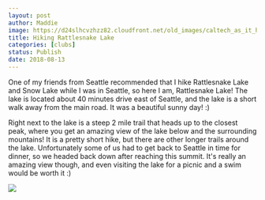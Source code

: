 ```yaml
---
layout: post
author: Maddie
image: https://d24slhcvzhzz82.cloudfront.net/old_images/caltech_as_it_happens/6a0105349b8251970b022ad38856c5200d.jpg
title: Hiking Rattlesnake Lake
categories: [clubs]
status: Publish
date: 2018-08-13
---
```


One of my friends from Seattle recommended that I hike Rattlesnake Lake and Snow Lake while I was in Seattle, so here I am, Rattlesnake Lake! The lake is located about 40 minutes drive east of Seattle, and the lake is a short walk away from the main road. It was a beautiful sunny day! :)

Right next to the lake is a steep 2 mile trail that heads up to the closest peak, where you get an amazing view of the lake below and the surrounding mountains! It is a pretty short hike, but there are other longer trails around the lake. Unfortunately some of us had to get back to Seattle in time for dinner, so we headed back down after reaching this summit. It's really an amazing view though, and even visiting the lake for a picnic and a swim would be worth it :)


![](https://d24slhcvzhzz82.cloudfront.net/old_images/6a01b8d28f2857970c022ad3a815b5200b-pi.jpg)
